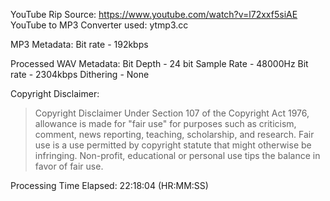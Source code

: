 YouTube Rip Source: https://www.youtube.com/watch?v=l72xxf5siAE
YouTube to MP3 Converter used: ytmp3.cc


MP3 Metadata:
Bit rate - 192kbps

Processed WAV Metadata: 
Bit Depth - 24 bit 
Sample Rate - 48000Hz
Bit rate - 2304kbps
Dithering - None


Copyright Disclaimer: 
> Copyright Disclaimer Under Section 107 of the Copyright Act 1976, allowance is made for "fair use" for purposes such as criticism, comment, news reporting, teaching, scholarship, and research. Fair use is a use permitted by copyright statute that might otherwise be infringing. Non-profit, educational or personal use tips the balance in favor of fair use.


Processing Time Elapsed: 22:18:04 (HR:MM:SS)
